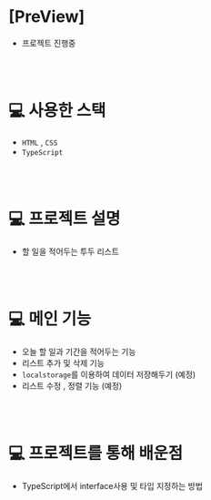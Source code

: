 # [PreView]

- 프로젝트 진행중

<br>
<br>

# 💻 사용한 스택

- `HTML` , `CSS`
- `TypeScript`

<br>
<br>

# 💻 프로젝트 설명

- 할 일을 적어두는 투두 리스트

<br>
<br>

# 💻 메인 기능

- 오늘 할 일과 기간을 적어두는 기능
- 리스트 추가 및 삭제 기능
- `localstorage`를 이용하여 데이터 저장해두기 (예정)
- 리스트 수정 , 정렬 기능 (예정)

<br>
<br>

# 💻 프로젝트를 통해 배운점

- TypeScript에서 interface사용 및 타입 지정하는 방법

